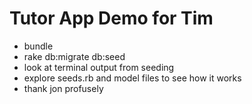 # Tutor App Demo for Tim

* bundle
* rake db:migrate db:seed
* look at terminal output from seeding
* explore seeds.rb and model files to see how it works
* thank jon profusely